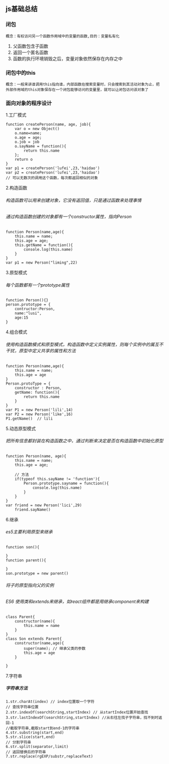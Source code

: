## js基础总结

### 闭包
    概念：有权访问另一个函数作用域中的变量的函数,目的：变量私有化
1. 父函数包含子函数
2. 返回一个匿名函数
3. 函数的执行环境销毁之后，变量对象依然保存在内存之中
### 闭包中的this
    概念：一般来讲谁调用this指向谁，内部函数在搜索变量时，只会搜索到其活动对象为止，把外部作用域的this对象保存在一个闭包能够访问的变量里，就可以让闭包访问该对象了

### 面向对象的程序设计
1.工厂模式

    function createPerson(name, age, job){
        var o = new Object()
        o.name=name;
        o.age = age;
        o.job = job
        o.sayName = function(){
            return this.name
        };
        return o
    }
    var p1 = createPerson('lufei',23,'haidao')
    var p2 = createPerson('lufei',23,'haidao')
    // 可以无数次的调用这个函数，每次都返回相似的对象
2.构造函数
###### 构造函数可以用来创建对象，它没有返回值，只是通过函数来处理事情
###### 通过构造函数创建的对象都有一个constructor属性，指向Person
    function Person(name,age){
        this.name = name;
        this.age = age;
        this.getName = function(){
            console.log(this.name)
        }
    }
    var p1 = new Person("liming",22)
    

3.原型模式
###### 每个函数都有一个prototype属性
    function Person(){}    
    person.prototype = {
        contructor:Person,
        name:"lusi",
        age:15
    }

4.组合模式
###### 使用构造函数模式和原型模式，构造函数中定义实例属性，则每个实例中的属互不干扰，原型中定义共享的属性和方法
    function Person(name,age){
        this.name = name;
        this.age = age 
    }
    Person.protoType = {
        constructor : Person,
        getName: function(){
            return this.name
        }
    }
    var P1 = new Person('lili',14)
    var P2 = new Person('like',16)
    P1.getName()  // lili
5.动态原型模式
###### 把所有信息都封装在构造函数之中，通过判断来决定是否在构造函数中初始化原型
    function Person(name, age){
        this.name = name;
        this.age = age;

        // 方法
        if(typeof this.sayName != 'function'){
            Person.prototype.sayname = function(){
                console.log(this.name)
            }
        }
    }
    var friend = new Person('lici',29)
        friend.sayName()
6.继承
###### es5主要利用原型来继承
    function son(){

    }
    function parent(){

    }
    son.prototype = new parent()
###### 将子的原型指向父的实例

###### ES6 使用类和extends来继承，如react组件都是用继承component来构建
    class Parent{
        constructor(name){
            this.name = name
        }
    }
    class Son extends Parent{
        constructor(name,age){
            super(name); // 继承父类的参数
            this.age = age 
        }

    }
7.字符串
##### 字符串方法
    1.str.charAt(index) // index位置取一个字符
    // 查找字符串位置
    2.str.indexOf(searchString,startIndex) // 从startIndex位置开始查找
    3.str.lastIndexOf(searchString,startIndex) //从右往左找子字符串，找不到时返回-1
    //截取字符串,截取start到end-1的字符串
    4.str.substring(start,end) 
    5.str.slice(start,end)
    // 分割字符串
    6.str.split(separator,limit) 
    // 返回替换后的字符串
    7.str.replace(rgEXP/substr,replaceText) 
